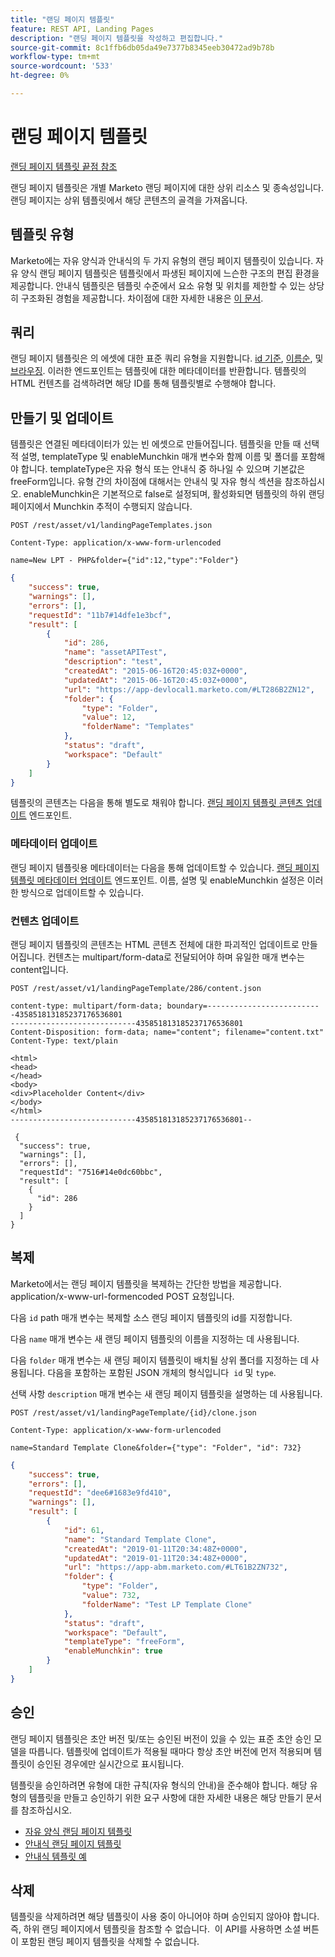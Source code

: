 ```yaml
---
title: "랜딩 페이지 템플릿"
feature: REST API, Landing Pages
description: "랜딩 페이지 템플릿을 작성하고 편집합니다."
source-git-commit: 8c1ffb6db05da49e7377b8345eeb30472ad9b78b
workflow-type: tm+mt
source-wordcount: '533'
ht-degree: 0%

---
```



# 랜딩 페이지 템플릿

[랜딩 페이지 템플릿 끝점 참조](https://developer.adobe.com/marketo-apis/api/asset/#tag/Landing-Page-Templates)

랜딩 페이지 템플릿은 개별 Marketo 랜딩 페이지에 대한 상위 리소스 및 종속성입니다. 랜딩 페이지는 상위 템플릿에서 해당 콘텐츠의 골격을 가져옵니다.

## 템플릿 유형

Marketo에는 자유 양식과 안내식의 두 가지 유형의 랜딩 페이지 템플릿이 있습니다. 자유 양식 랜딩 페이지 템플릿은 템플릿에서 파생된 페이지에 느슨한 구조의 편집 환경을 제공합니다. 안내식 템플릿은 템플릿 수준에서 요소 유형 및 위치를 제한할 수 있는 상당히 구조화된 경험을 제공합니다. 차이점에 대한 자세한 내용은 [이 문서](https://experienceleague.adobe.com/en/docs/marketo/using/product-docs/demand-generation/landing-pages/understanding-landing-pages/understanding-free-form-vs-guided-landing-pages).

## 쿼리

랜딩 페이지 템플릿은 의 에셋에 대한 표준 쿼리 유형을 지원합니다. [id 기준](https://developer.adobe.com/marketo-apis/api/asset/#tag/Landing-Page-Templates/operation/getLandingPageTemplateByIdUsingGET), [이름순](https://developer.adobe.com/marketo-apis/api/asset/#tag/Landing-Page-Templates/operation/getLandingPageTemplateByNameUsingGET), 및 [브라우징](https://developer.adobe.com/marketo-apis/api/asset/#tag/Landing-Page-Templates/operation/getLandingPageTemplatesUsingGET). 이러한 엔드포인트는 템플릿에 대한 메타데이터를 반환합니다. 템플릿의 HTML 컨텐츠를 검색하려면 해당 ID를 통해 템플릿별로 수행해야 합니다.

## 만들기 및 업데이트

템플릿은 연결된 메타데이터가 있는 빈 에셋으로 만들어집니다. 템플릿을 만들 때 선택적 설명, templateType 및 enableMunchkin 매개 변수와 함께 이름 및 폴더를 포함해야 합니다. templateType은 자유 형식 또는 안내식 중 하나일 수 있으며 기본값은 freeForm입니다. 유형 간의 차이점에 대해서는 안내식 및 자유 형식 섹션을 참조하십시오. enableMunchkin은 기본적으로 false로 설정되며, 활성화되면 템플릿의 하위 랜딩 페이지에서 Munchkin 추적이 수행되지 않습니다.

```
POST /rest/asset/v1/landingPageTemplates.json
```

```
Content-Type: application/x-www-form-urlencoded
```

```
name=New LPT - PHP&folder={"id":12,"type":"Folder"}
```

```json
{
    "success": true,
    "warnings": [],
    "errors": [],
    "requestId": "11b7#14dfe1e3bcf",
    "result": [
        {
            "id": 286,
            "name": "assetAPITest",
            "description": "test",
            "createdAt": "2015-06-16T20:45:03Z+0000",
            "updatedAt": "2015-06-16T20:45:03Z+0000",
            "url": "https://app-devlocal1.marketo.com/#LT286B2ZN12",
            "folder": {
                "type": "Folder",
                "value": 12,
                "folderName": "Templates"
            },
            "status": "draft",
            "workspace": "Default"
        }
    ]
}
```

템플릿의 콘텐츠는 다음을 통해 별도로 채워야 합니다. [랜딩 페이지 템플릿 콘텐츠 업데이트](https://developer.adobe.com/marketo-apis/api/asset/#tag/Landing-Page-Templates/operation/updateLandingPageTemplateContentUsingPOST) 엔드포인트.

### 메타데이터 업데이트

랜딩 페이지 템플릿용 메타데이터는 다음을 통해 업데이트할 수 있습니다. [랜딩 페이지 템플릿 메타데이터 업데이트](https://developer.adobe.com/marketo-apis/api/asset/#tag/Landing-Page-Templates/operation/updateLpTemplateUsingPOST) 엔드포인트. 이름, 설명 및 enableMunchkin 설정은 이러한 방식으로 업데이트할 수 있습니다.

### 컨텐츠 업데이트

랜딩 페이지 템플릿의 콘텐츠는 HTML 콘텐츠 전체에 대한 파괴적인 업데이트로 만들어집니다. 컨텐츠는 multipart/form-data로 전달되어야 하며 유일한 매개 변수는 content입니다.

```
POST /rest/asset/v1/landingPageTemplate/286/content.json
```

```
content-type: multipart/form-data; boundary=--------------------------435851813185237176536801
----------------------------435851813185237176536801
Content-Disposition: form-data; name="content"; filename="content.txt"
Content-Type: text/plain

<html>
<head>
</head>
<body>
<div>Placeholder Content</div>
</body>
</html>
----------------------------435851813185237176536801--
```

```
 {
  "success": true,
  "warnings": [],
  "errors": [],
  "requestId": "7516#14e0dc60bbc",
  "result": [
    {
      "id": 286
    }
  ]
}
```

## 복제

Marketo에서는 랜딩 페이지 템플릿을 복제하는 간단한 방법을 제공합니다. application/x-www-url-formencoded POST 요청입니다.

다음 `id` path 매개 변수는 복제할 소스 랜딩 페이지 템플릿의 id를 지정합니다.

다음 `name` 매개 변수는 새 랜딩 페이지 템플릿의 이름을 지정하는 데 사용됩니다.

다음 `folder` 매개 변수는 새 랜딩 페이지 템플릿이 배치될 상위 폴더를 지정하는 데 사용됩니다. 다음을 포함하는 포함된 JSON 개체의 형식입니다  `id` 및 `type`.

선택 사항 `description` 매개 변수는 새 랜딩 페이지 템플릿을 설명하는 데 사용됩니다.

```
POST /rest/asset/v1/landingPageTemplate/{id}/clone.json
```

```
Content-Type: application/x-www-form-urlencoded
```

```
name=Standard Template Clone&folder={"type": "Folder", "id": 732}
```

```json
{
    "success": true,
    "errors": [],
    "requestId": "dee6#1683e9fd410",
    "warnings": [],
    "result": [
        {
            "id": 61,
            "name": "Standard Template Clone",
            "createdAt": "2019-01-11T20:34:48Z+0000",
            "updatedAt": "2019-01-11T20:34:48Z+0000",
            "url": "https://app-abm.marketo.com/#LT61B2ZN732",
            "folder": {
                "type": "Folder",
                "value": 732,
                "folderName": "Test LP Template Clone"
            },
            "status": "draft",
            "workspace": "Default",
            "templateType": "freeForm",
            "enableMunchkin": true
        }
    ]
}
```

## 승인

랜딩 페이지 템플릿은 초안 버전 및/또는 승인된 버전이 있을 수 있는 표준 초안 승인 모델을 따릅니다. 템플릿에 업데이트가 적용될 때마다 항상 초안 버전에 먼저 적용되며 템플릿이 승인된 경우에만 실시간으로 표시됩니다.

템플릿을 승인하려면 유형에 대한 규칙(자유 형식의 안내)을 준수해야 합니다. 해당 유형의 템플릿을 만들고 승인하기 위한 요구 사항에 대한 자세한 내용은 해당 만들기 문서를 참조하십시오.

- [자유 양식 랜딩 페이지 템플릿](https://experienceleague.adobe.com/en/docs/marketo/using/product-docs/demand-generation/landing-pages/landing-page-templates/create-a-free-form-landing-page-template)
- [안내식 랜딩 페이지 템플릿](https://experienceleague.adobe.com/en/docs/marketo/using/product-docs/demand-generation/landing-pages/landing-page-templates/create-a-guided-landing-page-template)
- [안내식 템플릿 예](https://experienceleague.adobe.com/en/docs/marketo/using/product-docs/demand-generation/landing-pages/landing-page-templates/guided-landing-page-template-list)

## 삭제

템플릿을 삭제하려면 해당 템플릿이 사용 중이 아니어야 하며 승인되지 않아야 합니다. 즉, 하위 랜딩 페이지에서 템플릿을 참조할 수 없습니다.  이 API를 사용하면 소셜 버튼이 포함된 랜딩 페이지 템플릿을 삭제할 수 없습니다.
